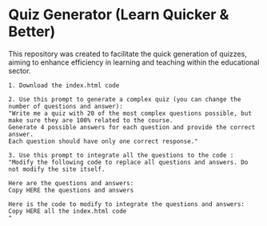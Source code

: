 # Quiz Generator (Learn Quicker & Better)
This repository was created to facilitate the quick generation of quizzes,
aiming to enhance efficiency in learning and teaching within the educational sector.

```
1. Download the index.html code
```

```
2. Use this prompt to generate a complex quiz (you can change the number of questions and answer):
"Write me a quiz with 20 of the most complex questions possible, but make sure they are 100% related to the course.
Generate 4 possible answers for each question and provide the correct answer.
Each question should have only one correct response."
```

```
3. Use this prompt to integrate all the questions to the code :
"Modify the following code to replace all questions and answers. Do not modify the site itself.

Here are the questions and answers:
Copy HERE the questions and answers

Here is the code to modify to integrate the questions and answers:
Copy HERE all the index.html code
"
```
